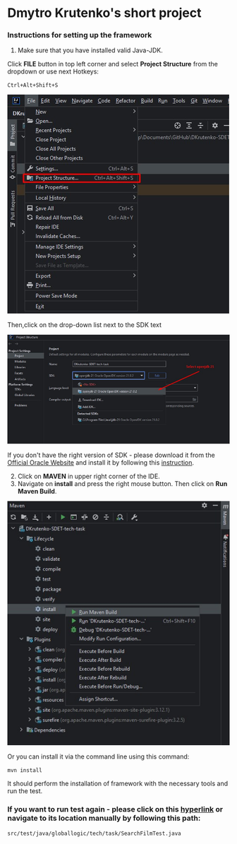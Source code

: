 # Dmytro Krutenko's short project

### Instructions for setting up the framework

1) Make sure that you have installed valid Java-JDK.

Click **FILE** button in top left corner and select **Project Structure**
from the dropdown or use next Hotkeys:
```
Ctrl+Alt+Shift+S
```

![project_structure.jpg](images%2Fproject_structure.jpg)

Then,click on the drop-down list next to the SDK text

![project_sdk.jpg](images%2Fproject_sdk.jpg)


If you don't have the right version of SDK - please download it from the [Official Oracle Website](https://www.oracle.com/java/technologies/downloads/)
and install it by following this [instruction](https://docs.oracle.com/en/java/javase/21/install/overview-jdk-installation.html#GUID-8677A77F-231A-40F7-98B9-1FD0B48C346A).



2) Click on **MAVEN** in upper right corner of the IDE.
3) Navigate on **install** and press the right mouse button. Then click on **Run Maven Build**.

![maven_install.jpg](images%2Fmaven_install.jpg)

Or you can install it via the command line using this command:

```shell
mvn install
```

It should perform the installation of framework with the necessary tools and run the test. 

### If you want to run test again - please click on this [hyperlink](src/test/java/globallogic/tech/task/SearchFilmTest.java) or navigate to its location manually by following this path:
```
src/test/java/globallogic/tech/task/SearchFilmTest.java
```
